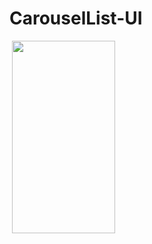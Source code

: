 # CarouselList-UI

<img src="https://tefumaru.com/wp-content/uploads/2020/11/41a4c350f00733631c8a6f0e845958cc-1280x720.png" data-lazy-type="image" data-lazy-src="https://tefumaru.com/wp-content/uploads/2020/11/41a4c350f00733631c8a6f0e845958cc-1280x720.png" class="lazy attachment-large_size size-large_size wp-post-image lazy-loaded" alt="" data-lazy-srcset="https://tefumaru.com/wp-content/uploads/2020/11/41a4c350f00733631c8a6f0e845958cc-1280x720.png 1280w, https://tefumaru.com/wp-content/uploads/2020/11/41a4c350f00733631c8a6f0e845958cc-320x180.png 320w, https://tefumaru.com/wp-content/uploads/2020/11/41a4c350f00733631c8a6f0e845958cc-640x360.png 640w" data-lazy-sizes="(max-width: 1280px) 100vw, 1280px" srcset="https://tefumaru.com/wp-content/uploads/2020/11/41a4c350f00733631c8a6f0e845958cc-1280x720.png 1280w, https://tefumaru.com/wp-content/uploads/2020/11/41a4c350f00733631c8a6f0e845958cc-320x180.png 320w, https://tefumaru.com/wp-content/uploads/2020/11/41a4c350f00733631c8a6f0e845958cc-640x360.png 640w" sizes="(max-width: 1280px) 100vw, 1280px">

<img class="lazy alignnone wp-image-2357 lazy-loaded" src="http://tefumaru.com/wp-content/uploads/2020/11/gif-8.gif" data-lazy-type="image" data-lazy-src="http://tefumaru.com/wp-content/uploads/2020/11/gif-8.gif" alt="" width="165" height="308">
